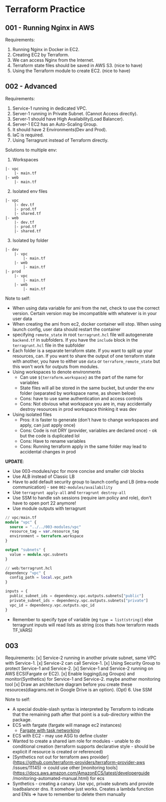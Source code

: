 # Terraform Practice

## 001 - Running Nginx in AWS

Requirements:
1. Running Nginx in Docker in EC2.
2. Creating EC2 by Terraform.
3. We can access Nginx from the Internet.
4. Terraform state files should be saved in AWS S3. (nice to have)
5. Using the Terraform module to create EC2. (nice to have)

## 002 - Advanced 
Requirements:
1. Service-1 running in dedicated VPC.
2. Server-1 running in Private Subnet. (Cannot Access directly).
3. Server-1 should have High Availability(Load Balancer).
4. Server-1 EC2 has an Auto-Scaling Group.
5. It should have 2 Environments(Dev and Prod).
6. IaC is required.
7. Using Terragrunt instead of Terraform directly.

Solutions to multiple env:
1. Workspaces
```
|- vpc
    |- main.tf
|- web
    |- main.tf
```

2. Isolated env files
```
|- vpc
    |- dev.tf
    |- prod.tf
    |- shared.tf
|- web
    |- dev.tf
    |- prod.tf
    |- shared.tf
```

3. Isolated by folder
```
|- dev
    |- vpc
        |- main.tf
    |- web
        |- main.tf
|- prod
    |- vpc
        |- main.tf
    |- web
        |- main.tf
```


Note to self:
- When using data variable for ami from the net, check to use the correct version. Certain version may be imcompatible with whatever is in your user data
- When creating the ami from ec2, docker container will stop. When using launch config, user data should restart the container 
- specifying `remote_state` in root `terragrunt.hcl` file will autogenerate `backend.tf` in subfolders. If you have the `include` block in the `terragrunt.hcl` file in the subfolder
- Each folder is a separate terraform state. If you want to split up your resources, can. If you want to share the output of one terraform state with another, you have to either use `data` or `terraform_remote_state` but this won't work for outputs from modules.
- Using workspaces to denote environments
  * Can use `${terraform.workspace}` as the part of the name for variables
  * State files will all be stored in the same bucket, but under the env folder (separated by workspace name, as shown below) 
  * Cons: have to use same authentication and access controls
  * Cons: Not obvious what workspace you are in, may accidentally destroy resources in prod workspace thinking it was dev
- Using isolated files
  * Pros: it is faster to generate (don't have to change workspaces and apply, can just apply once)
  * Cons: Code is not DRY (provider, variables are declared once) - ok but the code is duplicated lol
  * Cons: Have to rename variables
  * Cons: Running terraform apply in the same folder may lead to accidental changes in prod

**UPDATE**:
- Use 003-modules/vpc for more concise and smaller cidr blocks
- Use ALB instead of Classic LB
- Have to add default security group to launch config and LB (intra-node communication) - see `002-modules/availability`
- Use `terragrunt apply-all` and `terragrunt destroy-all`
- Use SSM to handle ssh sessions (require iam policy and role), don't have to open port 22 anymore!
- Use module outputs with terragrunt
```terraform
// vpc/main.tf
module "vpc" {
  source = "../../003-modules/vpc"
  resource_tag = var.resource_tag
  environment = terraform.workspace
}

output "subnets" {
  value = module.vpc.subnets
}

// web/terragrunt.hcl
dependency "vpc" {
  config_path = local.vpc_path
}

inputs = {
  public_subnet_ids = dependency.vpc.outputs.subnets["public"]
  private_subnet_ids = dependency.vpc.outputs.subnets["private"]
  vpc_id = dependency.vpc.outputs.vpc_id
}
```
- Remember to specify type of variable (eg `type = list(string)`) else terragrunt inputs will read lists as string (cos thats how terraform reads TF_VARS)

## 003

Requirements:
[x] Service-2 running in another private subnet, same VPC with Service-1.
[x] Service-2 can call Service-1.
[x] Using Security Group to protect Service-1 and Service-2.
[x] Service-1 and Service-2 running on AWS ECS(Fargate or EC2).
[x] Enable logging(Log Groups) and monitor(Synthetics) for Service-1 and Service-2. maybe another monitoring tool
[x] Draw an architecture diagram before you create these resources(diagrams.net in Google Drive is an option).
(Opt) 6. Use SSM

Note to self:
* A special double-slash syntax is interpreted by Terraform to indicate that the remaining path after that point is a sub-directory within the package.
* ECS with fargate (fargate will manage ec2 instances)
  - [Fargate with task networking](https://aws.amazon.com/blogs/compute/task-networking-in-aws-fargate/)
* ECS with EC2 - may use ASG to define cluster
* Wanted to create a shared iam role for modules - unable to do conditional creation (terraform supports declarative style - should be explicit if resource is created or referenced)
* [Synthetics not out for terraform aws provider](https://github.com/terraform-providers/terraform-provider-aws
/issues/11145) -> could use other [monitoring tools](https://docs.aws.amazon.com/AmazonECS/latest/developerguide
/monitoring-automated-manual.html) for ecs
* Synthetics - creating a canary. Use vpc, private subnets and provide loadbalancer dns. It somehow just works. Creates a lambda function and ENIs => have to remember to delete them manually